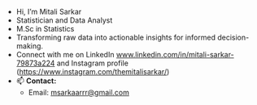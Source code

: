 - Hi, I’m Mitali Sarkar
- Statistician and Data Analyst
- M.Sc in Statistics
- Transforming raw data into actionable insights for informed decision-making.
- Connect with me on LinkedIn www.linkedin.com/in/mitali-sarkar-79873a224 and Instagram profile (https://www.instagram.com/themitalisarkar/)
- 📫 **Contact:**
   - Email: msarkaarrr@gmail.com

<!---
themitalisarkar/themitalisarkar is a ✨ special ✨ repository because its `README.md` (this file) appears on your GitHub profile.
You can click the Preview link to take a look at your changes.
--->
